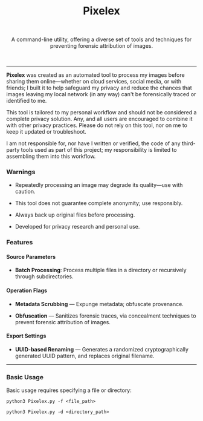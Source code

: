 <br>
<h1 align="center">Pixelex</h1>
<br>
<p align="center">A command-line utility, offering a diverse set of tools and techniques for preventing forensic attribution of images.</p>
<br>

---

**Pixelex** was created as an automated tool to process my images before sharing them online—whether on cloud services, social media, or with friends; I built it to help safeguard my privacy and reduce the chances that images leaving my local network (in any way) can't be forensically traced or identified to me.

This tool is tailored to my personal workflow and should not be considered a complete privacy solution. Any, and all users are encouraged to combine it with other privacy practices. Please do not rely on this tool, nor on me to keep it updated or troubleshoot.

I am not responsible for, nor have I written or verified, the code of any third-party tools used as part of this project; my responsibility is limited to assembling them into this workflow. 

### Warnings

- Repeatedly processing an image may degrade its quality—use with caution.

- This tool does not guarantee complete anonymity; use responsibly.

- Always back up original files before processing.

- Developed for privacy research and personal use.

### Features

#### Source Parameters

- **Batch Processing**: Process multiple files in a directory or recursively through subdirectories.

#### Operation Flags 

- **Metadata Scrubbing** — Expunge metadata; obfuscate provenance.

- **Obfuscation** — Sanitizes forensic traces, via concealment techniques to prevent forensic attribution of images.

#### Export Settings

- **UUID-based Renaming** — Generates a randomized cryptographically generated UUID pattern, and replaces original filename.

---

### Basic Usage

Basic usage requires specifying a file or directory:

```
python3 Pixelex.py -f <file_path>
```

```
python3 Pixelex.py -d <directory_path>
```
